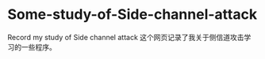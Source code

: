 # Some-study-of-Side-channel-attack
Record my study of Side channel attack 
这个网页记录了我关于侧信道攻击学习的一些程序。
